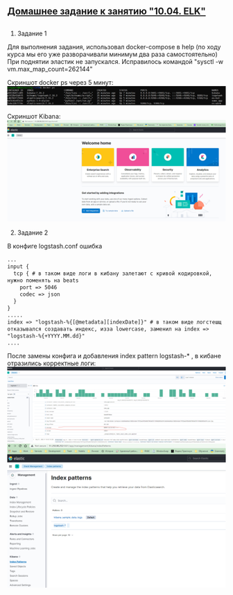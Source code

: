 ## [Домашнее задание к занятию "10.04. ELK"](https://github.com/netology-code/mnt-homeworks/tree/master/10-monitoring-04-elk)
## 

1. Задание 1

Для выполнения задания, использовал docker-compose в help (по ходу курса мы его уже разворачивали минимум два раза самостоятельно)    
При поднятии эластик не запускался. Исправилось командой "sysctl -w vm.max_map_count=262144"  

Скриншот docker ps через 5 минут:  
![img.png](img.png)

Скриншот Kibana:  
![img_1.png](img_1.png)

2. Задание 2  

В конфиге logstash.conf ошибка
```shell
...
input {
  tcp { # в таком виде логи в кибану залетают с кривой кодировкой, нужно поменять на beats
    port => 5046
    codec => json
  }
}
.....
index => "logstash-%{[@metadata][indexDate]}" # в таком виде логстешщ отказывался создавать индекс, изза lowercase, заменил на index => "logstash-%{+YYYY.MM.dd}"
....
```

После замены конфига и добавления index pattern logstash-* , в кибане отразились корректные логи:  
![img_2.png](img_2.png)  
![img_3.png](img_3.png)